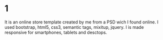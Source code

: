 # 1 
It is an online store template created by me from a PSD wich I found online.
I used bootstrap, html5, css3, semantic tags, mixitup, jquery.
I is made responsive for smartphones, tablets and desctops.
